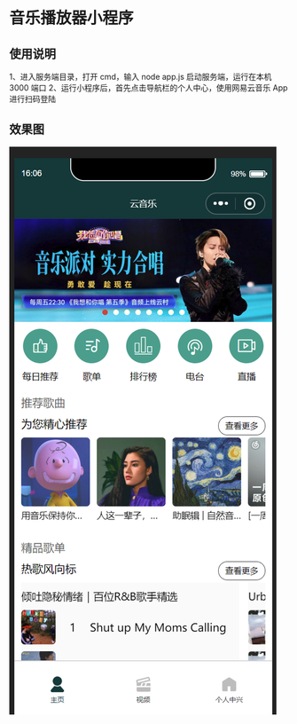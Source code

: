 # 音乐播放器小程序

## 使用说明

1、进入服务端目录，打开 cmd，输入 node app.js 启动服务端，运行在本机 3000 端口
2、运行小程序后，首先点击导航栏的个人中心，使用网易云音乐 App 进行扫码登陆

## 效果图

![效果图](./img.png)
